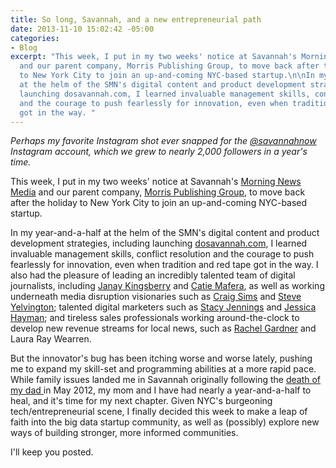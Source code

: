 ```yaml
---
title: So long, Savannah, and a new entrepreneurial path
date: 2013-11-10 15:02:42 -05:00
categories:
- Blog
excerpt: "This week, I put in my two weeks' notice at Savannah's Morning News Media
  and our parent company, Morris Publishing Group, to move back after the holiday
  to New York City to join an up-and-coming NYC-based startup.\n\nIn my year-and-a-half
  at the helm of the SMN's digital content and product development strategies, including
  launching dosavannah.com, I learned invaluable management skills, conflict resolution
  and the courage to push fearlessly for innovation, even when tradition and red tape
  got in the way. "
---
```


<p><em>Perhaps my favorite Instagram shot ever snapped for the <a href="http://instagram.com/savannahnow" target="_blank">@savannahnow</a> Instagram account, which we grew to nearly 2,000 followers in a year's time.</em></p>
<p style="text-align: left;">This week, I put in my two weeks' notice at Savannah's <a href="http://savannahnow.com" target="_blank">Morning News Media</a> and our parent company, <a href="http://morris.com" target="_blank">Morris Publishing Group</a>, to move back after the holiday to New York City to join an up-and-coming NYC-based startup.</p>
<p style="text-align: left;">In my year-and-a-half at the helm of the SMN's digital content and product development strategies, including launching <a href="http://dosavannah.com" target="_blank">dosavannah.com</a>, I learned invaluable management skills, conflict resolution and the courage to push fearlessly for innovation, even when tradition and red tape got in the way. <!--more-->I also had the pleasure of leading an incredibly talented team of digital journalists, including <a href="http://janaykingsberry.com">Janay Kingsberry</a> and <a href="http://twitter.com/catiemafera">Catie Mafera</a>, as well as working underneath media disruption visionaries such as <a href="https://www.linkedin.com/pub/craig-sims/3/523/496">Craig Sims</a> and <a href="http://yelvington.com">Steve Yelvington</a>; talented digital marketers such as <a href="https://www.linkedin.com/profile/view?id=2054314&amp;authType=NAME_SEARCH&amp;authToken=8qGQ&amp;locale=en_US&amp;srchid=953588771398146313327&amp;srchindex=1&amp;srchtotal=63&amp;trk=vsrp_people_res_name&amp;trkInfo=VSRPsearchId%3A953588771398146313327%2CVSRPtargetId%3A2054314%2CVSRPcmpt%3Aprimary" target="_blank">Stacy Jennings</a> and <a href="https://twitter.com/jhaymanPR" target="_blank">Jessica Hayman</a>; and tireless sales professionals working around-the-clock to develop new revenue streams for local news, such as <a href="https://www.linkedin.com/profile/view?id=41178946&amp;locale=en_US&amp;trk=tyah&amp;trkInfo=tarId%3A1398146633026%2Ctas%3Arachel%20gardner%2Cidx%3A1-1-1" target="_blank">Rachel Gardner</a> and Laura Ray Wearren.</p>
<p style="text-align: left;">But the innovator's bug has been itching worse and worse lately, pushing me to expand my skill-set and programming abilities at a more rapid pace. While family issues landed me in Savannah originally following the <a href="http://www.theblacksheartimes.com/articles/2012/03/18/obituaries/doc4f662f194f297177971782.txt" target="_blank">death of my dad </a>in May 2012, my mom and I have had nearly a year-and-a-half to heal, and it's time for my next chapter. Given NYC's burgeoning tech/entrepreneurial scene, I finally decided this week to make a leap of faith into the big data startup community, as well as (possibly) explore new ways of building stronger, more informed communities.</p>
<p style="text-align: left;">I'll keep you posted.</p>
